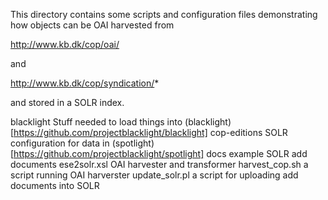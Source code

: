 This directory contains some scripts and configuration files
demonstrating how objects can be OAI harvested from

http://www.kb.dk/cop/oai/

and 

http://www.kb.dk/cop/syndication/*

and stored in a SOLR index.


blacklight    	Stuff needed to load things into (blacklight)[https://github.com/projectblacklight/blacklight]
cop-editions	SOLR configuration for data in (spotlight)[https://github.com/projectblacklight/spotlight]
docs 		example SOLR add documents
ese2solr.xsl	OAI harvester and transformer
harvest_cop.sh	a script running OAI harverster
update_solr.pl  a script for uploading add documents into SOLR

